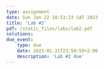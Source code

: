 ```yaml
---
type: assignment
date: Sun Jan 22 18:53:23 CAT 2023
title: 'Lab #2'
pdf: /static_files/labs/lab2.pdf
solutions: 
due_event: 
    type: due
    date: 2023-01-21T23:59:59+2:00
    description: 'Lab #2 due'
---
```

